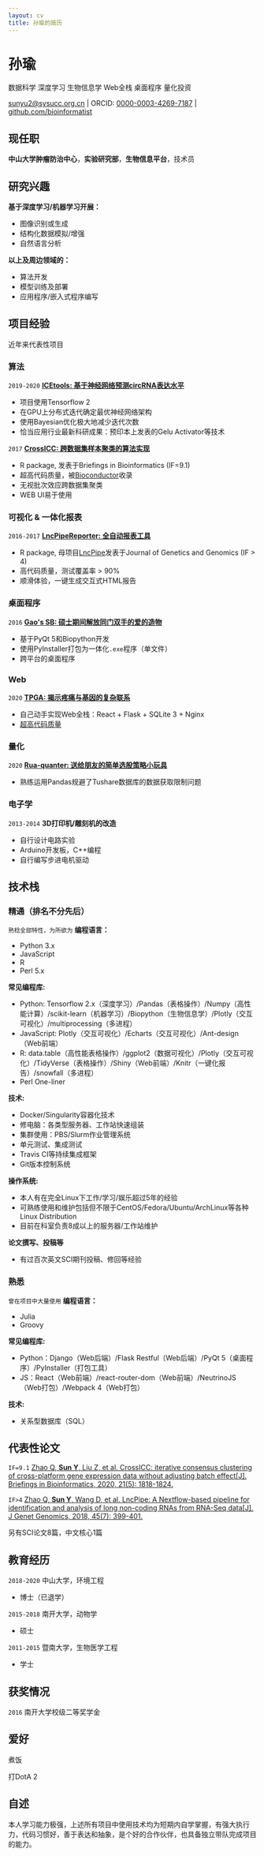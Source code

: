 ```yaml
---
layout: cv
title: 孙瑜的简历
---
```

# 孙瑜

数据科学 深度学习 生物信息学 Web全栈 桌面程序 量化投资

<div id="webaddress">
<a href="sendto:sunyu2@sysucc.org.cn">sunyu2@sysucc.org.cn</a>
 | ORCID: <a href="https://orcid.org/0000-0003-4269-7187">0000-0003-4269-7187</a>
 | <a href="https://github.com/bioinformatist">github.com/bioinformatist</a>
</div>


## 现任职

__中山大学肿瘤防治中心__，__实验研究部__，__生物信息平台__，技术员

## 研究兴趣

__基于深度学习/机器学习开展：__
- 图像识别或生成
- 结构化数据模拟/增强
- 自然语言分析

__以上及周边领域的：__
- 算法开发
- 模型训练及部署
- 应用程序/嵌入式程序编写

## 项目经验

近年来代表性项目

### 算法

`2019-2020`
__[ICEtools: 基于神经网络预测circRNA表达水平](https://github.com/bioinformatist/ICEtools)__
- 项目使用Tensorflow 2
- 在GPU上分布式迭代确定最优神经网络架构
- 使用Bayesian优化极大地减少迭代次数
- 恰当应用行业最新科研成果：预印本上发表的Gelu Activator等技术

`2017`
__[CrossICC: 跨数据集样本聚类的算法实现](https://github.com/bioinformatist/CrossICC)__
- R package, 发表于Briefings in Bioinformatics (IF=9.1)
- 超高代码质量，被[Bioconductor](http://www.bioconductor.org/packages/release/bioc/html/CrossICC.html)收录
- 无视批次效应跨数据集聚类
- WEB UI易于使用

### 可视化 & 一体化报表

`2016-2017`
__[LncPipeReporter: 全自动报表工具](https://github.com/bioinformatist/LncPipeReporter)__
- R package, 母项目[LncPipe](https://github.com/nf-core/lncpipe)发表于Journal of Genetics and Genomics (IF > 4)
- 高代码质量，测试覆盖率 > 90%
- 顺滑体验，一键生成交互式HTML报告

### 桌面程序

`2016`
__[Gao's SB: 硕士期间解放同门双手的爱的造物](https://github.com/bioinformatist/Gao-s-SB)__
- 基于PyQt 5和Biopython开发
- 使用PyInstaller打包为一体化`.exe`程序（单文件）
- 跨平台的桌面程序

### Web

`2020`
__[TPGA: 揭示疼痛与基因的复杂联系](http://tpga.canceromics.org/)__
- 自己动手实现Web全栈：React + Flask + SQLite 3 + Nginx
- [超高代码质量](https://github.com/bioinformatist/TPGA)

### 量化

`2020`
__[Rua-quanter: 送给朋友的简单选股策略小玩具](https://github.com/bioinformatist/Rua-quanter)__
- 熟练运用Pandas规避了Tushare数据库的数据获取限制问题

### 电子学

`2013-2014`
__3D打印机/雕刻机的改造__
- 自行设计电路实验
- Arduino开发板，C++编程
- 自行编写步进电机驱动

## 技术栈

### 精通（排名不分先后）

`熟稔全部特性，为所欲为`
__编程语言：__
- Python 3.x
- JavaScript
- R
- Perl 5.x

__常见编程库:__
- Python: Tensorflow 2.x（深度学习）/Pandas（表格操作）/Numpy（高性能计算）/scikit-learn（机器学习）/Biopython（生物信息学）/Plotly（交互可视化）/multiprocessing（多进程）
- JavaScript: Plotly（交互可视化）/Echarts（交互可视化）/Ant-design（Web前端）
- R: data.table（高性能表格操作）/ggplot2（数据可视化）/Plotly（交互可视化）/TidyVerse（表格操作）/Shiny（Web前端）/Knitr（一键化报告）/snowfall（多进程）
- Perl One-liner

__技术:__
- Docker/Singularity容器化技术
- 修电脑：各类型服务器、工作站快速组装
- 集群使用：PBS/Slurm作业管理系统
- 单元测试、集成测试
- Travis CI等持续集成框架
- Git版本控制系统

__操作系统:__
- 本人有在完全Linux下工作/学习/娱乐超过5年的经验
- 可熟练使用和维护包括但不限于CentOS/Fedora/Ubuntu/ArchLinux等各种Linux Distribution
- 目前在科室负责8成以上的服务器/工作站维护

__论文撰写、投稿等__
- 有过百次英文SCI期刊投稿、修回等经验

### 熟悉

`曾在项目中大量使用`
__编程语言：__
- Julia
- Groovy

__常见编程库:__
- Python：Django（Web后端）/Flask Restful（Web后端）/PyQt 5（桌面程序）/PyInstaller（打包工具）
- JS：React（Web前端）/react-router-dom（Web前端）/NeutrinoJS（Web打包）/Webpack 4（Web打包）

__技术:__
- 关系型数据库（SQL）

## 代表性论文

`IF=9.1`
[Zhao Q, __Sun Y__, Liu Z, et al. CrossICC: iterative consensus clustering of cross-platform gene expression data without adjusting batch effect[J]. Briefings in Bioinformatics, 2020, 21(5): 1818-1824.](https://doi.org/10.1093/bib/bbz116)

`IF>4`
[Zhao Q, __Sun Y__, Wang D, et al. LncPipe: A Nextflow-based pipeline for identification and analysis of long non-coding RNAs from RNA-Seq data[J]. J Genet Genomics, 2018, 45(7): 399-401.](https://doi.org/10.1016/j.jgg.2018.06.005)

另有SCI论文8篇，中文核心1篇

## 教育经历

`2018-2020`
中山大学，环境工程
- 博士（已退学）

`2015-2018`
南开大学，动物学
- 硕士

`2011-2015`
暨南大学，生物医学工程
- 学士

## 获奖情况

`2016`
南开大学校级二等奖学金

## 爱好

煮饭

打DotA 2

## 自述

本人学习能力极强，上述所有项目中使用技术均为短期内自学掌握，有强大执行力，代码习惯好，善于表达和抽象，是个好的合作伙伴，也具备独立带队完成项目的能力。